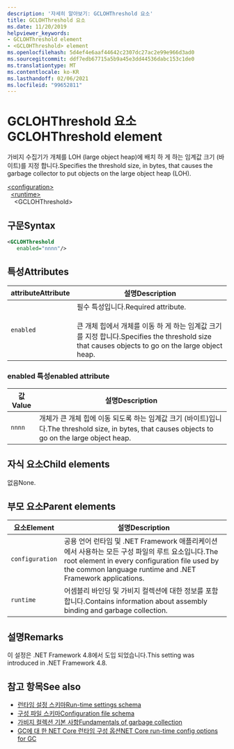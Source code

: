 ```yaml
---
description: '자세히 알아보기: GCLOHThreshold 요소'
title: GCLOHThreshold 요소
ms.date: 11/20/2019
helpviewer_keywords:
- GCLOHThreshold element
- <GCLOHThreshold> element
ms.openlocfilehash: 5d4ef4e6aaf44642c2307dc27ac2e99e966d3ad0
ms.sourcegitcommit: ddf7edb67715a5b9a45e3dd44536dabc153c1de0
ms.translationtype: MT
ms.contentlocale: ko-KR
ms.lasthandoff: 02/06/2021
ms.locfileid: "99652811"
---
```

# <a name="gclohthreshold-element"></a><span data-ttu-id="83848-103">GCLOHThreshold 요소</span><span class="sxs-lookup"><span data-stu-id="83848-103">GCLOHThreshold element</span></span>

<span data-ttu-id="83848-104">가비지 수집기가 개체를 LOH (large object heap)에 배치 하 게 하는 임계값 크기 (바이트)를 지정 합니다.</span><span class="sxs-lookup"><span data-stu-id="83848-104">Specifies the threshold size, in bytes, that causes the garbage collector to put objects on the large object heap (LOH).</span></span>

[\<configuration>](../configuration-element.md)\
&nbsp;&nbsp;[\<runtime>](runtime-element.md)\
&nbsp;&nbsp;&nbsp;&nbsp;\<GCLOHThreshold>

## <a name="syntax"></a><span data-ttu-id="83848-105">구문</span><span class="sxs-lookup"><span data-stu-id="83848-105">Syntax</span></span>

```xml
<GCLOHThreshold
   enabled="nnnn"/>
```

## <a name="attributes"></a><span data-ttu-id="83848-106">특성</span><span class="sxs-lookup"><span data-stu-id="83848-106">Attributes</span></span>

|<span data-ttu-id="83848-107">attribute</span><span class="sxs-lookup"><span data-stu-id="83848-107">Attribute</span></span>|<span data-ttu-id="83848-108">설명</span><span class="sxs-lookup"><span data-stu-id="83848-108">Description</span></span>|
|---------------|-----------------|
|`enabled`|<span data-ttu-id="83848-109">필수 특성입니다.</span><span class="sxs-lookup"><span data-stu-id="83848-109">Required attribute.</span></span><br /><br /><span data-ttu-id="83848-110">큰 개체 힙에서 개체를 이동 하 게 하는 임계값 크기를 지정 합니다.</span><span class="sxs-lookup"><span data-stu-id="83848-110">Specifies the threshold size that causes objects to go on the large object heap.</span></span>|

### <a name="enabled-attribute"></a><span data-ttu-id="83848-111">enabled 특성</span><span class="sxs-lookup"><span data-stu-id="83848-111">enabled attribute</span></span>

|<span data-ttu-id="83848-112">값</span><span class="sxs-lookup"><span data-stu-id="83848-112">Value</span></span>|<span data-ttu-id="83848-113">설명</span><span class="sxs-lookup"><span data-stu-id="83848-113">Description</span></span>|
|-----------|-----------------|
|`nnnn`|<span data-ttu-id="83848-114">개체가 큰 개체 힙에 이동 되도록 하는 임계값 크기 (바이트)입니다.</span><span class="sxs-lookup"><span data-stu-id="83848-114">The threshold size, in bytes, that causes objects to go on the large object heap.</span></span>|

## <a name="child-elements"></a><span data-ttu-id="83848-115">자식 요소</span><span class="sxs-lookup"><span data-stu-id="83848-115">Child elements</span></span>

<span data-ttu-id="83848-116">없음</span><span class="sxs-lookup"><span data-stu-id="83848-116">None.</span></span>

## <a name="parent-elements"></a><span data-ttu-id="83848-117">부모 요소</span><span class="sxs-lookup"><span data-stu-id="83848-117">Parent elements</span></span>

|<span data-ttu-id="83848-118">요소</span><span class="sxs-lookup"><span data-stu-id="83848-118">Element</span></span>|<span data-ttu-id="83848-119">설명</span><span class="sxs-lookup"><span data-stu-id="83848-119">Description</span></span>|
|-------------|-----------------|
|`configuration`|<span data-ttu-id="83848-120">공용 언어 런타임 및 .NET Framework 애플리케이션에서 사용하는 모든 구성 파일의 루트 요소입니다.</span><span class="sxs-lookup"><span data-stu-id="83848-120">The root element in every configuration file used by the common language runtime and .NET Framework applications.</span></span>|
|`runtime`|<span data-ttu-id="83848-121">어셈블리 바인딩 및 가비지 컬렉션에 대한 정보를 포함합니다.</span><span class="sxs-lookup"><span data-stu-id="83848-121">Contains information about assembly binding and garbage collection.</span></span>|

## <a name="remarks"></a><span data-ttu-id="83848-122">설명</span><span class="sxs-lookup"><span data-stu-id="83848-122">Remarks</span></span>

<span data-ttu-id="83848-123">이 설정은 .NET Framework 4.8에서 도입 되었습니다.</span><span class="sxs-lookup"><span data-stu-id="83848-123">This setting was introduced in .NET Framework 4.8.</span></span>

## <a name="see-also"></a><span data-ttu-id="83848-124">참고 항목</span><span class="sxs-lookup"><span data-stu-id="83848-124">See also</span></span>

- [<span data-ttu-id="83848-125">런타임 설정 스키마</span><span class="sxs-lookup"><span data-stu-id="83848-125">Run-time settings schema</span></span>](index.md)
- [<span data-ttu-id="83848-126">구성 파일 스키마</span><span class="sxs-lookup"><span data-stu-id="83848-126">Configuration file schema</span></span>](../index.md)
- [<span data-ttu-id="83848-127">가비지 컬렉션 기본 사항</span><span class="sxs-lookup"><span data-stu-id="83848-127">Fundamentals of garbage collection</span></span>](../../../../standard/garbage-collection/fundamentals.md)
- [<span data-ttu-id="83848-128">GC에 대 한 NET Core 런타임 구성 옵션</span><span class="sxs-lookup"><span data-stu-id="83848-128">NET Core run-time config options for GC</span></span>](../../../../core/run-time-config/garbage-collector.md)
